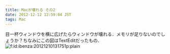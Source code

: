 ```yaml
---
title: Macが壊れる その2
date: 2012-12-12 12:59:04 JST
tags: Mac
---
```


目一杯ウィンドウを横に広げたらウィンドウが壊れる．メモリが足りないのでしょうか？ちなみにこの図はTextEditだったもの．  
<span itemscope itemtype="http://schema.org/Photograph"><img src="/2012/12/12/20121210131751.png" alt="f:id:ibenza:20121210131751p:plain" title="f:id:ibenza:20121210131751p:plain" class="hatena-fotolife" itemprop="image"></span>

